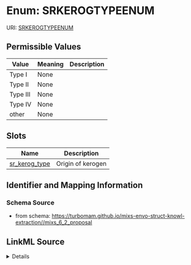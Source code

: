 # Enum: SRKEROGTYPEENUM



URI: [SRKEROGTYPEENUM](SRKEROGTYPEENUM)

## Permissible Values

| Value | Meaning | Description |
| --- | --- | --- |
| Type I | None |  |
| Type II | None |  |
| Type III | None |  |
| Type IV | None |  |
| other | None |  |




## Slots

| Name | Description |
| ---  | --- |
| [sr_kerog_type](sr_kerog_type.md) | Origin of kerogen |






## Identifier and Mapping Information







### Schema Source


* from schema: https://turbomam.github.io/mixs-envo-struct-knowl-extraction//mixs_6_2_proposal




## LinkML Source

<details>
```yaml
name: SR_KEROG_TYPE_ENUM
from_schema: https://turbomam.github.io/mixs-envo-struct-knowl-extraction//mixs_6_2_proposal
rank: 1000
permissible_values:
  Type I:
    text: Type I
  Type II:
    text: Type II
  Type III:
    text: Type III
  Type IV:
    text: Type IV
  other:
    text: other

```
</details>
